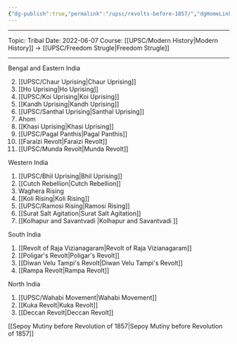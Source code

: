 ```yaml
---
{"dg-publish":true,"permalink":"/upsc/revolts-before-1857/","dgHomeLink":true,"dgPassFrontmatter":false}
---
```


----
Topic: Tribal
Date: 2022-06-07
Course: [[UPSC/Modern History|Modern History]] -> [[UPSC/Freedom Strugle|Freedom Strugle]]

----

Bengal and Eastern India

2. [[UPSC/Chaur Uprising|Chaur Uprising]]
3. [[Ho Uprising|Ho Uprising]]
4. [[UPSC/Koi Uprising|Koi Uprising]]
5. [[Kandh Uprising|Kandh Uprising]]
6. [[UPSC/Santhal Uprising|Santhal Uprising]]
7. Ahom 
8. [[Khasi Uprising|Khasi Uprising]]
9. [[UPSC/Pagal Panthis|Pagal Panthis]]
10. [[Faraizi Revolt|Faraizi Revolt]]
11. [[UPSC/Munda Revolt|Munda Revolt]]

Western India

1. [[UPSC/Bhil Uprising|Bhil Uprising]]
2. [[Cutch Rebellion|Cutch Rebellion]]
3. Waghera Rising
4. [[Koli Rising|Koli Rising]]
5. [[UPSC/Ramosi Rising|Ramosi Rising]]
6. [[Surat Salt Agitation|Surat Salt Agitation]]
7. [[Kolhapur and Savantvadi |Kolhapur and Savantvadi ]]

South India

1. [[Revolt of Raja Vizianagaram|Revolt of Raja Vizianagaram]]
2. [[Poligar's Revolt|Poligar's Revolt]]
3. [[Diwan Velu Tampi's Revolt|Diwan Velu Tampi's Revolt]]
4. [[Rampa Revolt|Rampa Revolt]]

 North India 

1. [[UPSC/Wahabi Movement|Wahabi Movement]]
2. [[Kuka Revolt|Kuka Revolt]]
3. [[Deccan Revolt|Deccan Revolt]]

[[Sepoy Mutiny before Revolution of 1857|Sepoy Mutiny before Revolution of 1857]] 
